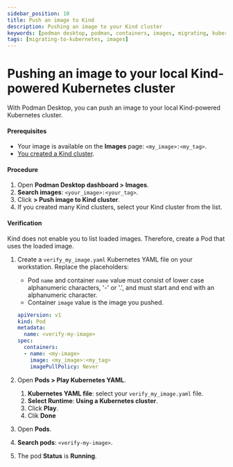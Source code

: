 ```yaml
---
sidebar_position: 10
title: Push an image to Kind
description: Pushing an image to your Kind cluster
keywords: [podman desktop, podman, containers, images, migrating, kubernetes]
tags: [migrating-to-kubernetes, images]
---
```


# Pushing an image to your local Kind-powered Kubernetes cluster

With Podman Desktop, you can push an image to your local Kind-powered Kubernetes cluster.

#### Prerequisites

- Your image is available on the **Images** page: `<my_image>:<my_tag>`.
- [You created a Kind cluster](creating-a-kind-cluster).

#### Procedure

1. Open **Podman Desktop dashboard > Images**.
1. **<icon icon="fa-solid fa-search" size="lg" /> Search images**: `<your_image>:<your_tag>`.
1. Click **<icon icon="fa-solid fa-ellipsis-v" size="lg" /> > <icon icon="fa-solid fa-ellipsis-v" size="lg" /> Push image to Kind cluster**.
1. If you created many Kind clusters, select your Kind cluster from the list.

#### Verification

Kind does not enable you to list loaded images.
Therefore, create a Pod that uses the loaded image.

1. Create a `verify_my_image.yaml` Kubernetes YAML file on your workstation.
   Replace the placeholders:
   
   * Pod `name` and container `name` value must consist of lower case alphanumeric characters, '-' or '.', and must start and end with an alphanumeric character.
   * Container `image` value is the image you pushed.
   

   ```yaml
   apiVersion: v1
   kind: Pod
   metadata:
     name: <verify-my-image>
   spec:
     containers:
     - name: <my-image>
       image: <my_image>:<my_tag>
       imagePullPolicy: Never
   ```

1. Open **Pods > Play Kubernetes YAML**.
   1. **Kubernetes YAML file**: select your `verify_my_image.yaml` file.
   1. **Select Runtime**: **Using a Kubernetes cluster**.
   1. Click **Play**.
   1. Clik **Done**
1. Open **Pods**.
1. **<icon icon="fa-solid fa-search" size="lg" /> Search pods**: `<verify-my-image>`.
1. The pod **Status** is **Running**.
